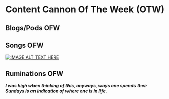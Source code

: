 # Content Cannon Of The Week (OTW) 

## Blogs/Pods OFW

## Songs OFW

[![IMAGE ALT TEXT HERE](https://img.youtube.com/vi/uCEv2NMr46E/maxresdefault.jpg)](https://www.youtube.com/watch?v=uCEv2NMr46E)

## Ruminations OFW 

***I was high when thinking of this, anyways, ways one spends their Sundays is an indication of where one is in life.***

